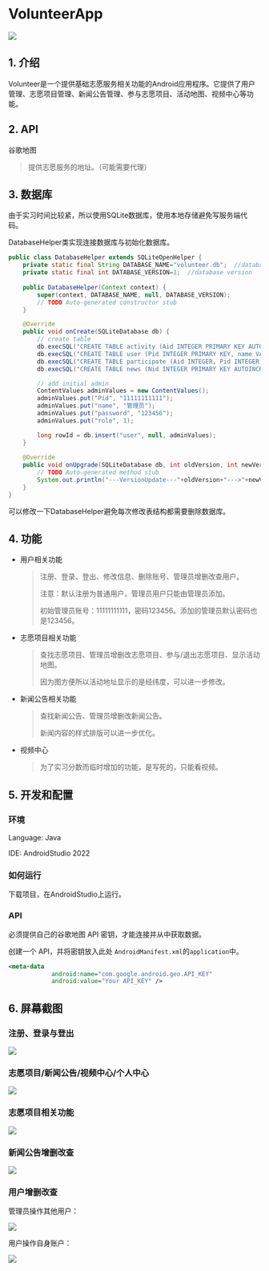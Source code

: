 # VolunteerApp
![](img/VolunteerApp.png)

## 1. 介绍

Volunteer是一个提供基础志愿服务相关功能的Android应用程序。它提供了用户管理、志愿项目管理、新闻公告管理、参与志愿项目、活动地图、视频中心等功能。

## 2. API

谷歌地图

> 提供志愿服务的地址。（可能需要代理）

## 3. 数据库

由于实习时间比较紧，所以使用SQLite数据库，使用本地存储避免写服务端代码。

DatabaseHelper类实现连接数据库与初始化数据库。

```java
public class DatabaseHelper extends SQLiteOpenHelper {
    private static final String DATABASE_NAME="volunteer.db";  //database name
    private static final int DATABASE_VERSION=1;  //database version
    
    public DatabaseHelper(Context context) {
        super(context, DATABASE_NAME, null, DATABASE_VERSION);
        // TODO Auto-generated constructor stub
    }

    @Override
    public void onCreate(SQLiteDatabase db) {
        // create table
        db.execSQL("CREATE TABLE activity (Aid INTEGER PRIMARY KEY AUTOINCREMENT, name VARCHAR(50), start_time DATETIME, end_time DATETIME, address VARCHAR(50), content VARCHAR(255), number INTEGER, telephone VARCHAR(11), picture TEXT)");
        db.execSQL("CREATE TABLE user (Pid INTEGER PRIMARY KEY, name VARCHAR(50),password VARCHAR(50),role INTEGER)");
        db.execSQL("CREATE TABLE participate (Aid INTEGER, Pid INTEGER)");
        db.execSQL("CREATE TABLE news (Nid INTEGER PRIMARY KEY AUTOINCREMENT, name VARCHAR(50), content TEXT, time DATETIME)");

        // add initial admin
        ContentValues adminValues = new ContentValues();
        adminValues.put("Pid", "11111111111");
        adminValues.put("name", "管理员");
        adminValues.put("password", "123456");
        adminValues.put("role", 1);

        long rowId = db.insert("user", null, adminValues);
    }
    
    @Override
    public void onUpgrade(SQLiteDatabase db, int oldVersion, int newVersion) {
        // TODO Auto-generated method stub
        System.out.println("---VersionUpdate---"+oldVersion+"--->"+newVersion);
    }
}
```

可以修改一下DatabaseHelper避免每次修改表结构都需要删除数据库。

## 4. 功能

- 用户相关功能

  > 注册、登录、登出、修改信息、删除账号、管理员增删改查用户。
  >
  > 注意：默认注册为普通用户，管理员用户只能由管理员添加。
  >
  > 初始管理员账号：11111111111，密码123456。添加的管理员默认密码也是123456。

- 志愿项目相关功能

  > 查找志愿项目、管理员增删改志愿项目、参与/退出志愿项目、显示活动地图。
  >
  > 因为图方便所以活动地址显示的是经纬度，可以进一步修改。

- 新闻公告相关功能

  > 查找新闻公告、管理员增删改新闻公告。
  >
  > 新闻内容的样式排版可以进一步优化。

- 视频中心

  > 为了实习分数而临时增加的功能，是写死的，只能看视频。

## 5. 开发和配置

### 环境

Language: Java

IDE: AndroidStudio 2022

### 如何运行

下载项目，在AndroidStudio上运行。

### API

 必须提供自己的谷歌地图 API 密钥，才能连接并从中获取数据。 

 创建一个 API，并将密钥放入此处 `AndroidManifest.xml`的`application`中。

```xml
<meta-data
            android:name="com.google.android.geo.API_KEY"
            android:value="Your API_KEY" />
```

## 6. 屏幕截图

### 注册、登录与登出

![](img/注册登录登出.png)

### 志愿项目/新闻公告/视频中心/个人中心

![](img/整体.png)

### 志愿项目相关功能

![](img/志愿项目.png)

### 新闻公告增删改查

![](img/新闻公告.png)

### 用户增删改查

管理员操作其他用户：

![](img/管理员.png)

用户操作自身账户：

![](img/用户.png)